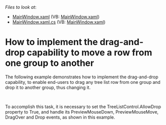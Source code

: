 <!-- default file list -->
*Files to look at*:

* [MainWindow.xaml](./CS/Q356907/MainWindow.xaml) (VB: [MainWindow.xaml](./VB/Q356907/MainWindow.xaml))
* [MainWindow.xaml.cs](./CS/Q356907/MainWindow.xaml.cs) (VB: [MainWindow.xaml](./VB/Q356907/MainWindow.xaml))
<!-- default file list end -->
# How to implement the drag-and-drop capability to move a row from one group to another


<p>The following example demonstrates how to implement the drag-and-drop capability, to enable end-users to drag any tree list row from one group and drop it to another group, thus changing it.</p><br />
<p>To accomplish this task, it is necessary to set the TreeListControl.AllowDrop property to True, and handle its PreviewMouseDown, PreviewMouseMove, DragOver and Drop events, as shown in this example.</p>

<br/>


